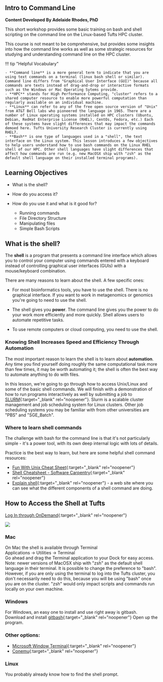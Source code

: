 ## Intro to Command Line

**Content Developed By Adelaide Rhodes, PhD**

This short workshop provides some basic training on bash and shell scripting on the command line on the Linux-based Tufts HPC cluster.

This course is not meant to be comprehensive, but provides some insights into how the command line works as well as some strategic resources for studying and understanding command line on the HPC cluster.

!!! tip "Helpful Vocabulary"

    - **Command line** is a more general term to indicate that you are using text commands on a terminal (linux bash shell or similar). Command line differs from "Graphical User Interface (GUI)" because all commands are texts instead of drag-and-drop or interactive formats such as the Windows or Mac Operating Sytems provide.
    - **HPC** stands for High Performance Computing, "cluster" refers to a shared computer resource to enable more powerful computation than regularly available on an individual machine.
    - **Linux** can refer to any of the free open source version of "Unix" from AT&T Bell labs who pioneered the language in 1965. There are a number of Linux operating systems installed on HPC clusters (Ubuntu, Debian, RedHat Enterprise License (RHEL), CentOs, Fedora, etc.) Each of these systems have slight differences that may impact the commands demoed here. Tufts University Research Cluster is currently using RHEL7.
    - **Bash** is one type of languages used in a "shell", the text interface on the Linux system. This lesson introduces a few objectives to help users understand how to use bash commands on the Linux RHEL shell of our HPC. Other shell languages have slight differences that affect how commands are run (e.g. new MacOSX ship with "zsh" as the default shell language on their installed terminal programs).

## Learning Objectives

- What is the shell?
- How do you access it?
- How do you use it and what is it good for?

  * Running commands
  * File Directory Structure
  * Manipulating files
  * Simple Bash Scripts

## What is the shell?

The **shell** is a program that presents a command line interface
which allows you to control your computer using commands entered
with a keyboard instead of controlling graphical user interfaces
(GUIs) with a mouse/keyboard combination.

There are many reasons to learn about the shell.  A few specific ones:

* For most bioinformatics tools, you have to use the shell. There is no
  graphical interface. If you want to work in metagenomics or genomics you're
  going to need to use the shell.

* The shell gives you **power**. The command line gives you the power to
  do your work more efficiently and more quickly. Shell allows users to automate repetitive tasks.

* To use remote computers or cloud computing, you need to use the shell.


### Knowing Shell Increases Speed and Efficiency Through Automation

The most important reason to learn the shell is to learn about
**automation**.  Any time you find yourself doing roughly the same
computational task more than few times, it may be worth automating it;
the shell is often the best way to automate anything to do with files.

In this lesson, we're going to go through how to access Unix/Linux and some of the basic
shell commands. We will finish with a demonstration of how to run programs interactively as well by submitting a job to [SLURM](https://it.tufts.edu/sites/default/files/uploaded-files/2020-03/QuickStart%20for%20Slurm.pdf){:target="_blank" rel="noopener"}. Slurm is a scalable cluster management and job scheduling system for Linux clusters. Other job scheduling systems you may be familiar with from other universities are "PBS" and "SGE_Batch".

### Where to learn shell commands

The challenge with bash for the command line is that it's not particularly simple - it's a
power tool, with its own deep internal logic with lots of details.

Practice is the best way to learn, but here are some helpful shell command resources:

* [Fun With Unix Cheat Sheet](https://files.fosswire.com/2007/08/fwunixref.pdf){:target="_blank" rel="noopener"}
* [Shell Cheatsheet - Software Carpentry](https://github.com/swcarpentry/boot-camps/blob/master/shell/shell_cheatsheet.md){:target="_blank" rel="noopener"}
* [Explain shell](http://explainshell.com){:target="_blank" rel="noopener"} - a web site where you can see what the different
components of a shell command are doing.

## How to Access the Shell at Tufts

[Log In through OnDemand](https://ondemand.pax.tufts.edu/pun/sys/dashboard){:target="_blank" rel="noopener"}

![](https://user-images.githubusercontent.com/8632603/179539946-5d4fa52d-95ae-4215-ab16-24c912879aeb.png)

### Mac

On Mac the shell is available through Terminal  
Applications -> Utilities -> Terminal  
Go ahead and drag the Terminal application to your Dock for easy access.
Note: newer versions of MacOSX ship with "zsh" as the default shell language in their terminal. It is possible to change the preference to "bash". However, if you are only using the terminal to log into the Tufts cluster, you don't necessarily need to do this, because you will be using "bash" once you are on the cluster. "zsh" would only impact scripts and commands run locally on your own machine.

### Windows

For Windows, an easy one to install and use right away is  gitbash.  
Download and install [gitbash](https://gitforwindows.org/){:target="_blank" rel="noopener"}
Open up the program.

### Other options: 

* [Microsoft Window Terminal](https://docs.microsoft.com/en-us/windows/terminal/install){:target="_blank" rel="noopener"}
* [Conemu](https://conemu.github.io/){:target="_blank" rel="noopener"}

### Linux

You probably already know how to find the shell prompt.
